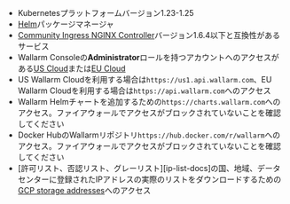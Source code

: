 * Kubernetesプラットフォームバージョン1.23-1.25
* [Helm](https://helm.sh/)パッケージマネージャ
* [Community Ingress NGINX Controller](https://github.com/kubernetes/ingress-nginx)バージョン1.6.4以下と互換性があるサービス
* Wallarm Consoleの**Administrator**ロールを持つアカウントへのアクセスがある[US Cloud](https://us1.my.wallarm.com/)または[EU Cloud](https://my.wallarm.com/)
* US Wallarm Cloudを利用する場合は`https://us1.api.wallarm.com`、EU Wallarm Cloudを利用する場合は`https://api.wallarm.com`へのアクセス
* Wallarm Helmチャートを追加するための`https://charts.wallarm.com`へのアクセス。ファイアウォールでアクセスがブロックされていないことを確認してください
* Docker HubのWallarmリポジトリ`https://hub.docker.com/r/wallarm`へのアクセス。ファイアウォールでアクセスがブロックされていないことを確認してください
* [許可リスト、否認リスト、グレーリスト][ip-list-docs]の国、地域、データセンターに登録されたIPアドレスの実際のリストをダウンロードするための[GCP storage addresses](https://www.gstatic.com/ipranges/goog.json)へのアクセス